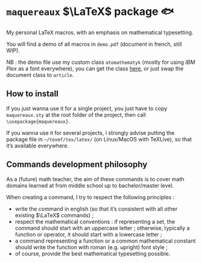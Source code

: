 # `maquereaux` $\LaTeX$ package 🐟

My personal LaTeX macros, with an emphasis on mathematical typesetting.

You will find a demo of all macros in `demo.pdf` (document in french, still WIP).

NB : the demo file use my custom class `atomathematyk` (mostly for using _IBM Plex_ as a font everywhere), you can get the class [here](https://github.com/LeoGuillon/atomathematyk), or just swap the document class to `article`.

## How to install

If you just wanna use it for a single project, you just have to copy `maquereaux.sty` at the root folder of the project, then call `\usepackage{maquereaux}`.

If you wanna use it for several projects, I strongly advise putting the package file in `~/texmf/tex/latex/` (on Linux/MacOS with TeXLive), so that it’s available everywhere.

## Commands development philosophy

As a (future) math teacher, the aim of these commands is to cover math domains learned at from middle school up to bachelor/master level.

When creating a command, I try to respect the following principles :

- write the command in english (so that it’s consistent with all other existing $\LaTeX$ commands) ;
- respect the mathematical conventions : if representing a set, the command should start with an uppercase letter ; otherwise, typically a function or operator, it should start with a lowercase letter ;
- a command representing a function or a common mathematical constant should write the function with roman (e.g. upright) font style ;
- of course, provide the best mathematical typesetting possible.
